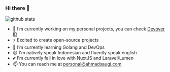### Hi there 👋

![github stats](https://github-readme-stats.vercel.app/api?username=zuramai&show_icons=true)

- 🔭 I’m currently working on my personal projects, you can check <a href="http://devover.id">Devover ID</a>
- ⚡ Excited to create open-source projects
- 🌱 I’m currently learning Golang and DevOps
- 😄 I'm natively speak Indonesian and fluently speak english
- 💕 I'm currently fall in love with NuxtJS and Laravel/Lumen
- 📫 You can reach me at personal@ahmadsaugi.com
